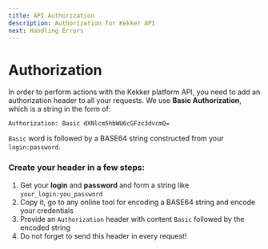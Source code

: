 ```yaml
---
title: API Authorization
description: Authorization for Kekker API
next: Handling Errors
---
```


# Authorization

In order to perform actions with the Kekker platform API, you need to add an authorization header to all your requests. 
We use **Basic Authorization**, which is a string in the form of:
```shell
Authorization: Basic dXNlcm5hbWU6cGFzc3dvcmQ=
```
`Basic` word is followed by a BASE64 string constructed from your `login:password`.
  
### Create your header in a few steps:
1. Get your **login** and **password** and form a string like `your_login:you_password`
2. Copy it, go to any online tool for encoding a BASE64 string and encode your credentials
3. Provide an `Authorization` header with content `Basic` followed by the encoded string
4. Do not forget to send this header in every request!
